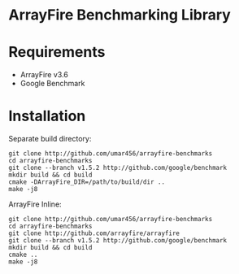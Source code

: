 # ArrayFire Benchmarking Library

# Requirements

* ArrayFire v3.6
* Google Benchmark

# Installation

Separate build directory:
```
git clone http://github.com/umar456/arrayfire-benchmarks
cd arrayfire-benchmarks
git clone --branch v1.5.2 http://github.com/google/benchmark
mkdir build && cd build
cmake -DArrayFire_DIR=/path/to/build/dir ..
make -j8
```

ArrayFire Inline:
```
git clone http://github.com/umar456/arrayfire-benchmarks
cd arrayfire-benchmarks
git clone http://github.com/arrayfire/arrayfire
git clone --branch v1.5.2 http://github.com/google/benchmark
mkdir build && cd build
cmake ..
make -j8
```
